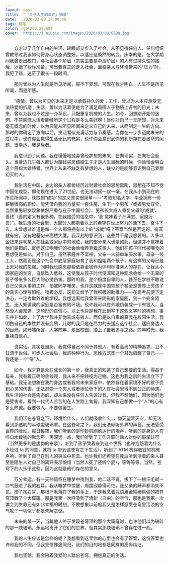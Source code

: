 ```yaml
---
layout: post
title:  "「关于人生的自述」摘录"
date:   2020-03-08 17:00:00
tags: 随笔
color: rgb(203,27,69)
cover: 'https://i.niupic.com/images/2020/03/08/6Z9Q.jpg'
---
```

>

&#8195;&#8195;方才过了几年自由的生活，转眼却又步入了社会。从不见得任何人、任何组织曾教导过我该如何将身心状态调整好，以适应这倏然的转变。庆幸的是，在大学期间我曾走出校门，与社会各个阶层（其实主要是中高阶层）的人有过持久性的接触，以做了些许准备。可当我真正的走入社会，面临亲人与环境带来的“压力”时，我犯了错，迷茫了很长一段时间。

&#8195;&#8195;那时曾以为人生就是所见所闻，容不下梦想。可现在我才明白，人生不是所见所闻，而是所感。

&#8195;&#8195;“感情，曾以为可见的未来才足以承载持久的爱；工作，曾以为人本应承受无法热爱的折磨；生活，曾以为活着便是为了满足周围人于物质上评判的目光；未来，曾以为我也不过是一介草民，只配重复机械的人生。如今，回想刚开始的迷惘，不禁感慨人活着能经历这个过程是多么美好啊！当你对自己一无所知，对未来毫无概念的时候，以为只能从所见所闻来定义自己的未来，从而制定一生的方向。那时的你确定了方向以后，生活看似充满活力与节奏感。当你在一步步迈向未来的过程中，也许你会觉得生活无比的充实，也许你会意识到你的判断存在着致命的问题。很幸运，我是后者。

&#8195;&#8195;我意识到了问题。我在慢慢地抛弃曾经梦想的未来，在向现实，在向社会低头。当身边几乎每人都认为赚钱买房结婚生子才是人生目标的时候，你恰恰会明白这个目标大错特错。世界上从来不缺乏有梦想的人，缺少的是能够意识到自己梦想幻灭的人。

&#8195;&#8195;我生活在中国，身边的亲人都曾经历过封建社会的思想熏陶，思想在不知不觉中固化成型，即使现在进入了21世纪，也无法动摇一丝一毫。在我从小到现在的所见所闻中，获取到“成功”的定义其实很简单——“考取知名大学、毕业拥有一份薪酬很高的职位、能凭借自我的力量买一套住房、生下一个男孩（或者男女双全，当然重男轻女现象依然严重存在于中国社会）、男孩长大成人重复父母的‘成就’、善终（善的定义有很多种，在我接受的信息中，‘善’意味着子孙满堂、家财万贯）”。我生活的社会里，大部分人都抱着以上的希望在世上努力的活下去、奋斗下去，未曾想过难道是每一个人都将拥有以上的“成就”吗？答案当然是否定的。有富就有穷，没有地基何来高楼大厦。我深刻的意识到，这些并不是我想要的。人多以金钱来评判某人在社会或家庭中的地位，我的部分亲人也是如此，但这并不意味着他们是错的，反而这证明我们的社会恰恰养育着这类人，他们在孩子时代被喂食的思想便是如此。对于自己，虽然家庭并不富裕，父亲一人骑单车买水果，母亲一线工人，然而正是这个社会中底层家庭培育了我和姐姐两个孩子，有这样的父母已是上天对我的恩赐。同时我也感恩那些依靠金钱作为评判标准亲人的存在，让我从小因家庭的贫穷，自信坠入低谷，这使我从孩子时代便深知这种观念会给一个无辜的孩子带来多么巨大的心灵伤害。那时的我，是个极度自卑的人，甚至在学校不敢说自己父亲从事的工作，怕被同学嘲笑，也许这就是中国穷孩子甚至是世界上穷孩子的真实心理写照吧。物极必反，这却又给予了我积极的助推力——在高考前便下定决心，一定考取外省的学校。我想远离给我曾带来阴影的家庭圈，到一个完全陌生，无人知道我的家庭是否富有的环境。也许我可以在外地伪装成一个有钱人，当然没人会知道，这畸形的自信心。以上也只是我在此刻写下这些文字时的猜想，事实并非如此，上了大学我并非伪装成有钱人，而仍是以自卑的真我在校园生活，我明白自己的本性并没有变质，儿时的我只是在尽力的去适应这个社会、适应身边人的目光。如开端所言，大学四年，走出校园，踏上了自我追寻之路。四年时光，我重拾自信心。

&#8195;&#8195;说实话，其实是自负。我觉得自己不同于其他人、有着高尚的精神追求、且不甘流于世俗。可步入社会后，我的种种行为、思维方式却一个耳光扇醒了自己——我还是一个“俗”人。

&#8195;&#8195;如今，我才算是处在成长的第一步，我真正的知道了自己想要的生活。得益于母亲，我有着正确的金钱观，我从来不把钱视为己物。这也为我之后的生活立下了基础。我无法想象在我的身边或者我的未来家庭中，依然存在着家境不好的孩子受到心灵的伤害，无法忍受一个穷人或者地位低下的人在社会里得不到公正的待遇。我生活的社会是病态的，却从来没有任何人告诉过我，但我不怨他们，因为他们也是受害者。看到一代代人苦苦的在人生路上匍匐，我深知自己想做一个“人”的心有多么热诚。我要做人、不要做畜生。

&#8195;&#8195;我们活在苍穹之下，环境给什么，人们就吸收什么，，仰天望着天空，却无法看到那透明的半球型玻璃罩。在这苍穹之下，我们无法倾听外界的声音，无法感受世界的脉动。每日每夜，我们听到的是印钞机刷刷运行的噪声，听到的是身边人在啐口水数钱的默念声，再深远一点，我们听到了工作升职时熟人对你的鼓掌认可（当然更多的是虚伪的奉承），听到了孩子哭着来到这个世界（也许抱怨着为什么不经过 ta 的同意，就将 ta 带到这苍穹之下生活），听到了 ATM 机存取钱的机械声响，听到了自己在别人的哭泣中死去。也许我们还希望在死后听到活着的亲人甚至是陌生人对自己的离开表示惋惜（当然人死了还听个屁），等等等等。当然，苍穹下的人乐于这些，因为这就是他们存在的意义。

&#8195;&#8195;万分幸运，有一天孙悟空在睡梦中找到我，他二话不说，拔下了一根汗毛就一口气鼓进了我的右耳。我从睡梦中惊醒，周围寂静得可怕，连父亲的鼾声都消失不见。掏了掏右耳，那根汗毛落在了我的手上，于是我念着咒语用金箍棒偷偷的把苍穹顶戳了个大窟窿。那是我第一次呼吸到了清新（自由）的空气，那也是我第一次体会到生命还有如此幸福的时刻，不敢想象以前的我又是怎样忍受苍穹里污浊的空气呢？一切似乎都是未解之谜。

&#8195;&#8195;未来的某一天，当其他人终于发现苍穹顶的那个大窟窿时，也许他们以为破碎的那一块玻璃，永远地离开了它们的世界，但其实那块玻璃不曾存在过一刻。

&#8195;&#8195;我的人生应该是怎样的呢？我想看到这里你的心里也会有了答案，这份答案也许和我的不同。但我坚信殊途同归，我们的目的地都是同样的高尚纯洁。

&#8195;&#8195;我也坚信，我会陪着我爱的人踏出苍穹，拥抱真正的生活。
